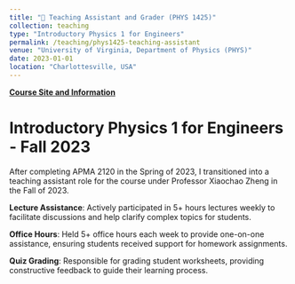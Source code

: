 ```yaml
---
title: "📐 Teaching Assistant and Grader (PHYS 1425)"
collection: teaching
type: "Introductory Physics 1 for Engineers"
permalink: /teaching/phys1425-teaching-assistant
venue: "University of Virginia, Department of Physics (PHYS)"
date: 2023-01-01
location: "Charlottesville, USA"
---
```


[**Course Site and Information**](https://www.coursicle.com/virginia/courses/PHYS/1425/)

Introductory Physics 1 for Engineers - Fall 2023
======
After completing APMA 2120 in the Spring of 2023, I transitioned into a teaching assistant role for the course under Professor Xiaochao Zheng in the Fall of 2023. 

**Lecture Assistance**: Actively participated in 5+ hours lectures weekly to facilitate discussions and help clarify complex topics for students.  

**Office Hours**: Held 5+ office hours each week to provide one-on-one assistance, ensuring students received support for homework assignments.  

**Quiz Grading**: Responsible for grading student worksheets, providing constructive feedback to guide their learning process.  
